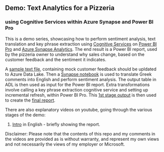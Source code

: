 ## Demo: Text Analytics for a Pizzeria
### using Cognitive Services within Azure Synapse and Power BI Pro

This is a demo series, showcasing how to perform sentiment analysis, text translation and key phrase extraction using [Cognitive Services](https://azure.microsoft.com/en-us/services/cognitive-services/) on [Power BI Pro](https://powerbi.microsoft.com/en-us/) and [Azure Synapse Analytics](https://azure.microsoft.com/en-us/services/synapse-analytics/). The end result is a Power BI report, used by the pizzeria owner to understand why sales change, based on the customer feedback and the sentiment it indicates.

A [sample text file](https://github.com/mantzos/Text-Analytics-Demo/blob/main/files/synapse_comments_tab.txt), containing mock customer feedback should be upldated to Azure Data Lake. Then a [Synapse notebook](https://github.com/mantzos/Text-Analytics-Demo/blob/main/Spark%20notebook%20v.1.ipynb) is used to translate Greek comments into English and perform sentiment analysis. The output table in ADL is then used as input for the Power BI report. Extra transformations involve calling a key phrase extraction cognitive service and setting up incremental refresh, within Power BI Pro. This [1st stage output](https://github.com/mantzos/Text-Analytics-Demo/blob/main/files/Data%20ready.pbix) is then used to create the [final report](https://github.com/mantzos/Text-Analytics-Demo/blob/main/files/Report%20Ready.pbix).

There are also explanatory videos on youtube, going through the various stages of the demo:

1. [Intro](https://youtu.be/36Lekgu0iaU) in English - briefly showing the report.


Disclaimer: Please note that the contents of this repo and my comments in the videos are provided as is without warranty, and represent my own views and not necessarily the views of my employer or Microsoft.
